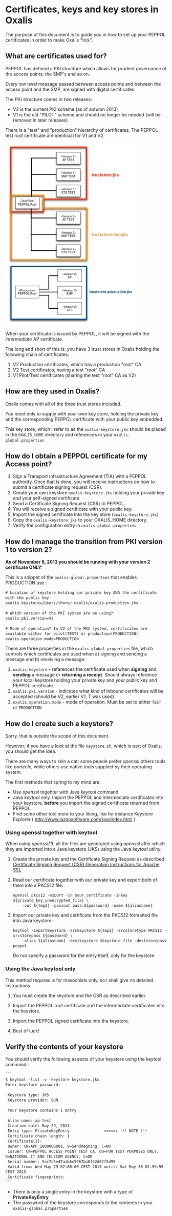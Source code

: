 # Certificates, keys and key stores in Oxalis

The purpose of this document is to guide you in how to set up your PEPPOL certificates in order to make Oxalis "tick".


## What are certificates used for?

PEPPOL has defined a PKI structure which allows for prudent governance of the access points, the SMP's and so on.

Every low level message passed between access points and between the access point and the SMP, are signed with digital certificates.

The PKI structure comes in two releases:

* V2 is the current PKI scheme (as of autumn 2013)
* V1 is the old "PILOT" scheme and should no longer be needed (will be removed in later releases)

There is a "test" and "production" hierarchy of certificates.
The PEPPOL test root certificate are identicial for V1 and V2.

![Truststore structure](illustrations/truststore.png)

When your certificate is issued by PEPPOL, it will be signed with the *intermediate* AP certificate.

The long and short of this is: you have 3 trust stores in Oxalis holding the following chain of certificates:

1. V2 Production certificates, which has a production "root" CA.
1. V2 Test certificates, having a test "root" CA
1. V1 Pilot/Test certificates (sharing the test "root" CA as V2)


## How are they used in Oxalis?

Oxalis comes with all of the three trust stores included.

You need only to supply with your own key store, holding the private key and the corresponding PEPPOL certificate with your public key embedded.

This key store, which I refer to as the `oxalis-keystore.jks` should be placed 
in the `OXALIS_HOME` directory and references in your `oxalis-global.properties`


## How do I obtain a PEPPOL certificate for my Access point?

1. Sign a Transport Infrastructure Agreement (TIA) with a PEPPOL authority. Once that is done, you will receive instructions on how to submit a certificate signing request (CSR).
1. Create your own keystore `oxalis-keystore.jks` holding your private key and your self-signed certificate
1. Send a Certificate Signing Request (CSR) to PEPPOL.
1. You will receive a signed certificate with your public key.
1. Import the signed certificate into the key store (`oxalis-keystore.jks`)
1. Copy the `oxalis-keystore.jks` to your OXALIS_HOME directory.
1. Verify the configuration entry in `oxalis-global.properties`


## How do I manage the transition from PKI version 1 to version 2?

**As of November 8, 2013 you should be running with your version 2 certificate ONLY:**

This is a snippet of the `oxalis-global.properties` that enables PRODUCTION use :

    # Location of keystore holding our private key AND the certificate with the public key
    oxalis.keystore=/Users/thore/.oxalis/oxalis-production.jks

    # Which version of the PKI system are we using?
    oxalis.pki.version=V2

    # Mode of operation? In V2 of the PKI system, certificates are available either for pilot(TEST) or production(PRODUCTION)
    oxalis.operation.mode=PRODUCTION


There are three properties in the `oxalis-global.properties` file, which controls which certificates are used when a)
signing and sending a message and b) receiving a message:

1. `oxalis.keystore` - references the certificate used when **signing** and **sending** a message or **returning a receipt**.
Should always reference your local keystore holding your private key and your public key and PEPPOL certificate.
1. `oxalis.pki.version` - indicates what kind of inbound certificates will be accepted (should be V2, earlier V1, T was used)
1. `oxalis.operation.mode` - mode of operation. Must be set to either `TEST` or `PRODUCTION`


## How do I create such a keystore?

Sorry, that is outside the scope of this document.

  However; if you have a look at the file `keystore.sh`, which is part of Oxalis, you should get the idea.

  There are many ways to skin a cat; some pepole prefer *openssl* others tools like *portecle*, 
  while others use native tools supplied by their operating system.

  The first methods that spring to my mind are:

  * Use *openssl* togehter with Java *keytool* command
  * Java *keytool* only.  Import the PEPPOL and intermediate certificates into your keystore, **before** you import the signed certificate returned from PEPPOL.
  * Find some other tool more to your liking, like for instance Keystore Explorer ( http://www.lazgosoftware.com/kse/index.html )


### Using openssl together with keytool

When using *openssl(1)*, all the files are generated using *openssl* after which they are imported into a Java
keystore (JKS) using the Java *keytool* utility.

 1. Create the private key and the Certificate Signing Request as described
       [Certificate Signing Request (CSR) Generation Instructions for Apache SSL](https://knowledge.verisign.com/support/ssl-certificates-support/index?page=content&actp=CROSSLINK&id=AR198)

 1. Read our certificate together with our private key and export both of them into a PKCS12 file:

    ```
    openssl pkcs12 -export -in $our_certificate -inkey ${private_key_unencrypted_file} \
        -out ${tmp2} -passout pass:${password} -name ${aliasname}
    ```

 1. Import our private key and certificate from the PKCS12 formatted file into Java keystore:

    ```
    keytool -importkeystore -srckeystore ${tmp2} -srcstoretype PKCS12 -srcstorepass ${password} \
        -alias ${aliasname} -destkeystore $keystore_file -deststorepass peppol
    ```

    Do not specify a password for the entry itself, only for the keystore.


### Using the Java keytool only

This method requires is for masochists only, so I shall give no detailed instructions.

  1. You must create the keystore and the CSR as described earlier.

  1. Import the PEPPOL root certificate and the intermediate certificates into the keystore.

  1. Import the PEPPOL signed certificate into the keystore.

  1. Best of luck!


## Verify the contents of your keystore

 You should verify the following aspects of your keystore using the keytool command :
 
    ```
    $ keytool -list -v -keystore keystore.jks 
    Enter keystore password:  
    
     Keystore type: JKS
     Keystore provider: SUN
     
     Your keystore contains 1 entry
     
     Alias name: ap-test
     Creation date: May 29, 2013
     Entry type: PrivateKeyEntry               <<<<<< !!! NOTE !!!  
     Certificate chain length: 1
     Certificate[1]:
     Owner: CN=APP_1000000001, O=SendRegning, C=NO
     Issuer: CN=PEPPOL ACCESS POINT TEST CA, OU=FOR TEST PURPOSES ONLY, O=NATIONAL IT AND TELECOM AGENCY, C=DK
     Serial number: 5ac7a5e47aab6c5967ba8f42d52f5d95
     Valid from: Wed May 29 02:00:00 CEST 2013 until: Sat May 30 01:59:59 CEST 2015
     Certificate fingerprints:
    ```
    
 * There is only a single entry in the keystore with a type of **PrivateKeyEntry**
 * The password of the keystore corresponds to the contents in your `oxalis-global.properties`
